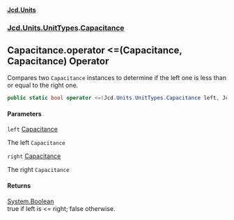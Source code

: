 #### [Jcd.Units](index.md 'index')
### [Jcd.Units.UnitTypes](Jcd.Units.UnitTypes.md 'Jcd.Units.UnitTypes').[Capacitance](Jcd.Units.UnitTypes.Capacitance.md 'Jcd.Units.UnitTypes.Capacitance')

## Capacitance.operator <=(Capacitance, Capacitance) Operator

Compares two `Capacitance` instances to determine if the left one is less than or equal to the right one.

```csharp
public static bool operator <=(Jcd.Units.UnitTypes.Capacitance left, Jcd.Units.UnitTypes.Capacitance right);
```
#### Parameters

<a name='Jcd.Units.UnitTypes.Capacitance.op_LessThanOrEqual(Jcd.Units.UnitTypes.Capacitance,Jcd.Units.UnitTypes.Capacitance).left'></a>

`left` [Capacitance](Jcd.Units.UnitTypes.Capacitance.md 'Jcd.Units.UnitTypes.Capacitance')

The left `Capacitance`

<a name='Jcd.Units.UnitTypes.Capacitance.op_LessThanOrEqual(Jcd.Units.UnitTypes.Capacitance,Jcd.Units.UnitTypes.Capacitance).right'></a>

`right` [Capacitance](Jcd.Units.UnitTypes.Capacitance.md 'Jcd.Units.UnitTypes.Capacitance')

The right `Capacitance`

#### Returns
[System.Boolean](https://docs.microsoft.com/en-us/dotnet/api/System.Boolean 'System.Boolean')  
true if left is <= right; false otherwise.